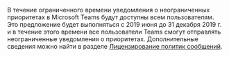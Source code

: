 В течение ограниченного времени уведомления о неограниченных приоритетах в Microsoft Teams будут доступны всем пользователям. Это предложение будет выполняться с 2019 июня до 31 декабря 2019 г. и в течение этого времени все пользователи Teams смогут отправлять неограниченные уведомления о приоритетах. Дополнительные сведения можно найти в разделе [Лицензирование политик сообщений](../teams-add-on-licensing/pri-message.md). 